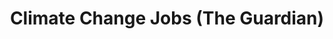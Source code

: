 ---
title: Climate Change Jobs (The Guardian)
url: 'https://jobs.theguardian.com/jobs/climate-change/'
countries:
  - gb
categories:
  - 1fcc2840-32ba-44fb-9b99-efe4d1397ff4
tags:
  - jobs
description: >-
  The Guardian advertises the latest climate change jobs in the UK and some
  areas of Europe/Asia.
image: null
blueprint: action

---